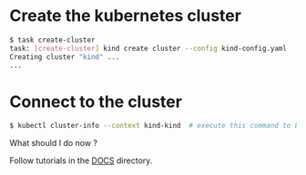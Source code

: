 
# Create the kubernetes cluster

```bash
$ task create-cluster
task: [create-cluster] kind create cluster --config kind-config.yaml
Creating cluster "kind" ...
...
```

# Connect to the cluster

```bash
$ kubectl cluster-info --context kind-kind  # execute this command to be able to contact the kubernetes cluster
```

What should I do now ?

Follow tutorials in the [DOCS](DOCS) directory.
